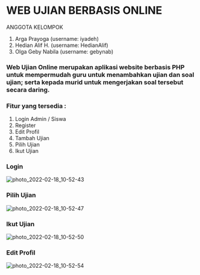 # WEB UJIAN BERBASIS ONLINE
ANGGOTA KELOMPOK
1. Arga Prayoga (username: iyadeh)
2. Hedian Alif H. (username: HedianAlif)
3. Olga Geby Nabila (username: gebynab)


### Web Ujian Online merupakan aplikasi website berbasis PHP untuk mempermudah guru untuk menambahkan ujian dan soal ujian; serta kepada murid untuk mengerjakan soal tersebut secara daring.
### Fitur yang tersedia :
1. Login Admin / Siswa
2. Register
3. Edit Profil
4. Tambah Ujian
5. Pilih Ujian
6. Ikut Ujian

### Login
![photo_2022-02-18_10-52-43](https://user-images.githubusercontent.com/99457171/154614425-eac88dc3-fcb9-4e7f-be07-00452c3be83c.jpg)

### Pilih Ujian
![photo_2022-02-18_10-52-47](https://user-images.githubusercontent.com/99457171/154614463-57d73e07-350f-43b2-88d8-837c81bf57dd.jpg)

### Ikut Ujian
![photo_2022-02-18_10-52-50](https://user-images.githubusercontent.com/99457171/154614518-5a293523-cdc3-4745-92af-317902895e21.jpg)

### Edit Profil
![photo_2022-02-18_10-52-54](https://user-images.githubusercontent.com/99457171/154614530-4e9c78c1-1330-453b-b942-1cb06aa2b9e2.jpg)
